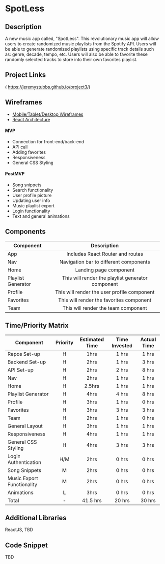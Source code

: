 # SpotLess

## Description

A new music app called, "SpotLess". This revolutionary music app will allow users to create randomized music playlists from the Spotify API. Users will be able to generate randomized playlists using specific track details such as: genre, decade, tempo, etc. Users will also be able to favorite these randomly selected tracks to store into their own favorites playlist. 

## Project Links
( https://jeremystubbs.github.io/project3/)

## Wireframes

- [Mobile/Tablet/Desktop Wireframes](https://imgur.com/lItTEv3)
- [React Architecture](https://i.imgur.com/xO8ddp2.png)

#### MVP

- Connection for front-end/back-end
- API call
- Adding favorites
- Responsiveness
- General CSS Styling

#### PostMVP

- Song snippets
- Search functionality
- User profile picture
- Updating user info
- Music playlist export
- Login functionality
- Text and general animations

## Components

| Component | Description | 
| --- | :---: |  
| App | Includes React Router and routes | 
| Nav | Navigation bar to different components |
| Home | Landing page component | 
| Playlist Generator | This will render the playlist generator component |
| Profile | This will render the user profile component | 
| Favorites | This will render the favorites component |
| Team | This will render the team component |  

## Time/Priority Matrix

| Component | Priority | Estimated Time | Time Invested | Actual Time |
| --- | :---: |  :---: | :---: | :---: |
| Repos Set-up | H | 1hrs| 1 hrs | 1 hrs |
| Backend Set-up | H | 2hrs| 1 hrs | 3 hrs |
| API Set-up | H | 2hrs| 2 hrs | 8 hrs |
| Nav | H | 2hrs| 1 hrs |  1 hrs |
| Home | H | 2.5hrs| 1 hrs | 1 hrs |
| Playlist Generator | H | 4hrs | 4 hrs | 8 hrs |
| Profile | H | 3hrs | 1 hrs | 0 hrs |
| Favorites | H | 3hrs | 3 hrs | 3 hrs |
| Team | H | 2hrs | 1 hrs | 0 hrs |
| General Layout | H | 3hrs | 1 hrs |1 hrs |
| Responsiveness | H | 4hrs | 1 hrs | 1 hrs |
| General CSS Styling | H | 4hrs | 3 hrs |3 hrs |
| Login Authentication | H/M | 2hrs | 0 hrs | 0 hrs |
| Song Snippets | M | 2hrs | 0 hrs | 0 hrs |
| Music Export Functionality | M | 2hrs | 0 hrs | 0 hrs |
| Animations | L | 3hrs| 0 hrs | 0 hrs |
| Total | - | 41.5 hrs|  20 hrs | 30 hrs |

## Additional Libraries
ReactJS, TBD

## Code Snippet
TBD
